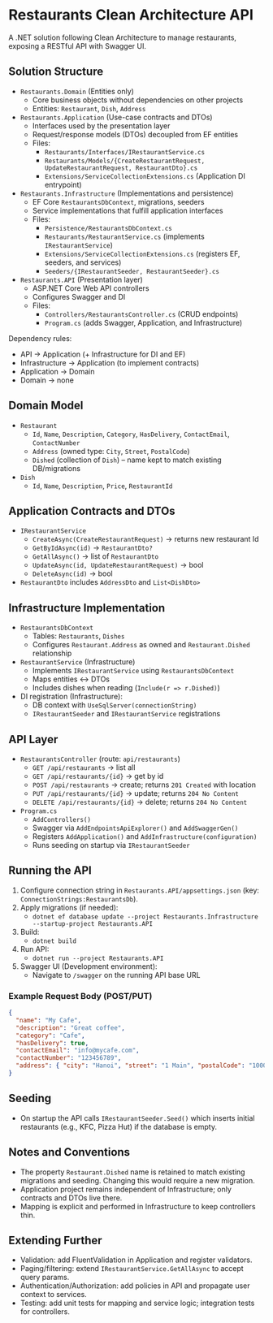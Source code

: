 # Restaurants Clean Architecture API

A .NET solution following Clean Architecture to manage restaurants, exposing a RESTful API with Swagger UI.

## Solution Structure

- `Restaurants.Domain` (Entities only)
  - Core business objects without dependencies on other projects
  - Entities: `Restaurant`, `Dish`, `Address`
- `Restaurants.Application` (Use-case contracts and DTOs)
  - Interfaces used by the presentation layer
  - Request/response models (DTOs) decoupled from EF entities
  - Files:
    - `Restaurants/Interfaces/IRestaurantService.cs`
    - `Restaurants/Models/{CreateRestaurantRequest, UpdateRestaurantRequest, RestaurantDto}.cs`
    - `Extensions/ServiceCollectionExtensions.cs` (Application DI entrypoint)
- `Restaurants.Infrastructure` (Implementations and persistence)
  - EF Core `RestaurantsDbContext`, migrations, seeders
  - Service implementations that fulfill application interfaces
  - Files:
    - `Persistence/RestaurantsDbContext.cs`
    - `Restaurants/RestaurantService.cs` (implements `IRestaurantService`)
    - `Extensions/ServiceCollectionExtensions.cs` (registers EF, seeders, and services)
    - `Seeders/{IRestaurantSeeder, RestaurantSeeder}.cs`
- `Restaurants.API` (Presentation layer)
  - ASP.NET Core Web API controllers
  - Configures Swagger and DI
  - Files:
    - `Controllers/RestaurantsController.cs` (CRUD endpoints)
    - `Program.cs` (adds Swagger, Application, and Infrastructure)

Dependency rules:

- API → Application (+ Infrastructure for DI and EF)
- Infrastructure → Application (to implement contracts)
- Application → Domain
- Domain → none

## Domain Model

- `Restaurant`
  - `Id`, `Name`, `Description`, `Category`, `HasDelivery`, `ContactEmail`, `ContactNumber`
  - `Address` (owned type: `City`, `Street`, `PostalCode`)
  - `Dished` (collection of `Dish`) – name kept to match existing DB/migrations
- `Dish`
  - `Id`, `Name`, `Description`, `Price`, `RestaurantId`

## Application Contracts and DTOs

- `IRestaurantService`
  - `CreateAsync(CreateRestaurantRequest)` → returns new restaurant Id
  - `GetByIdAsync(id)` → `RestaurantDto?`
  - `GetAllAsync()` → list of `RestaurantDto`
  - `UpdateAsync(id, UpdateRestaurantRequest)` → bool
  - `DeleteAsync(id)` → bool
- `RestaurantDto` includes `AddressDto` and `List<DishDto>`

## Infrastructure Implementation

- `RestaurantsDbContext`
  - Tables: `Restaurants`, `Dishes`
  - Configures `Restaurant.Address` as owned and `Restaurant.Dished` relationship
- `RestaurantService` (Infrastructure)
  - Implements `IRestaurantService` using `RestaurantsDbContext`
  - Maps entities ↔ DTOs
  - Includes dishes when reading (`Include(r => r.Dished)`)
- DI registration (Infrastructure):
  - DB context with `UseSqlServer(connectionString)`
  - `IRestaurantSeeder` and `IRestaurantService` registrations

## API Layer

- `RestaurantsController` (route: `api/restaurants`)
  - `GET /api/restaurants` → list all
  - `GET /api/restaurants/{id}` → get by id
  - `POST /api/restaurants` → create; returns `201 Created` with location
  - `PUT /api/restaurants/{id}` → update; returns `204 No Content`
  - `DELETE /api/restaurants/{id}` → delete; returns `204 No Content`
- `Program.cs`
  - `AddControllers()`
  - Swagger via `AddEndpointsApiExplorer()` and `AddSwaggerGen()`
  - Registers `AddApplication()` and `AddInfrastructure(configuration)`
  - Runs seeding on startup via `IRestaurantSeeder`

## Running the API

1. Configure connection string in `Restaurants.API/appsettings.json` (key: `ConnectionStrings:RestaurantsDb`).
2. Apply migrations (if needed):
   - `dotnet ef database update --project Restaurants.Infrastructure --startup-project Restaurants.API`
3. Build:
   - `dotnet build`
4. Run API:
   - `dotnet run --project Restaurants.API`
5. Swagger UI (Development environment):
   - Navigate to `/swagger` on the running API base URL

### Example Request Body (POST/PUT)

```json
{
  "name": "My Cafe",
  "description": "Great coffee",
  "category": "Cafe",
  "hasDelivery": true,
  "contactEmail": "info@mycafe.com",
  "contactNumber": "123456789",
  "address": { "city": "Hanoi", "street": "1 Main", "postalCode": "10000" }
}
```

## Seeding

- On startup the API calls `IRestaurantSeeder.Seed()` which inserts initial restaurants (e.g., KFC, Pizza Hut) if the database is empty.

## Notes and Conventions

- The property `Restaurant.Dished` name is retained to match existing migrations and seeding. Changing this would require a new migration.
- Application project remains independent of Infrastructure; only contracts and DTOs live there.
- Mapping is explicit and performed in Infrastructure to keep controllers thin.

## Extending Further

- Validation: add FluentValidation in Application and register validators.
- Paging/filtering: extend `IRestaurantService.GetAllAsync` to accept query params.
- Authentication/Authorization: add policies in API and propagate user context to services.
- Testing: add unit tests for mapping and service logic; integration tests for controllers.
